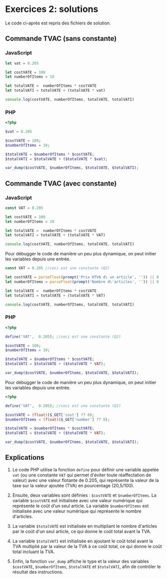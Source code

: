# Exercices 2: solutions

Le code ci-après est repris des fichiers de solution.

## Commande TVAC (sans constante)

### JavaScript

```javascript
let vat = 0.205

let costVATE = 100
let numberOfItems = 10

let totalVATE =  numberOfItems * costVATE
let totalVATI = totalVATE + (totalVATE * vat)

console.log(costVATE, numberOfItems, totalVATE, totalVATI)
```

### PHP

```php
<?php 

$vat = 0.205

$costVATE = 100;
$numberOfItems = 10;

$totalVATE = $numberOfItems * $costVATE;
$totalVATI = $totalVATE + ($totalVATE * $vat);

var_dump($costVATE, $numberOfItems, $totalVATE, $totalVATI);
```


## Commande TVAC (avec constante)

### JavaScript

```javascript
const VAT = 0.205

let costVATE = 100
let numberOfItems = 10

let totalVATE =  numberOfItems * costVATE
let totalVATI = totalVATE + (totalVATE * VAT)

console.log(costVATE, numberOfItems, totalVATE, totalVATI)
```

Pour débugger le code de manière un peu plus dynamique, on peut initier les variables depuis une entrée.

```javascript
const VAT = 0.205 //ceci est une constante (Q2)

let costVATE = parseFloat(prompt('Prix HTVA d\ un article', '')) || 0
let numberOfItems = parseFloat(prompt('Nombre d\'articles', '')) || 0

let totalVATE =  numberOfItems * costVATE
let totalVATI = totalVATE + (totalVATE * VAT)

console.log(costVATE, numberOfItems, totalVATE, totalVATI)
```

### PHP

```php
<?php 

define('VAT',  0.205); //ceci est une constante (Q2)

$costVATE = 100;
$numberOfItems = 10;

$totalVATE = $numberOfItems * $costVATE;
$totalVATI = $totalVATE + ($totalVATE * VAT);

var_dump($costVATE, $numberOfItems, $totalVATE, $totalVATI);
```

Pour débugger le code de manière un peu plus dynamique, on peut initier les variables depuis une entrée.

```php
<?php 

define('VAT',  0.205); //ceci est une constante (Q2)

$costVATE = (float)($_GET['cost'] ?? 0);
$numberOfItems = (float)($_GET['number'] ?? 0);

$totalVATE = $numberOfItems * $costVATE;
$totalVATI = $totalVATE + ($totalVATE * VAT);

var_dump($costVATE, $numberOfItems, $totalVATE, $totalVATI);
```

## Explications

1. Le code PHP utilise la fonction `define` pour définir une variable appelée `vat` (ou une constante `VAT` qui permet d'éviter toute réaffectation de valeur) avec une valeur flotante de 0.205, qui représente la valeur de la taxe sur la valeur ajoutée (TVA) en pourcentage (20,5/100).

2. Ensuite, deux variables sont définies : `$costVATE` et `$numberOfItems`. La variable `$costVATE` est initialisée avec une valeur numérique qui représente le coût d'un seul article. La variable `$numberOfItems` est initialisée avec une valeur numérique qui représente le nombre d'articles.

3. La variable `$totalVATE` est initialisée en multipliant le nombre d'articles par le coût d'un seul article, ce qui donne le coût total avant la TVA.

4. La variable `$totalVATI` est initialisée en ajoutant le coût total avant la TVA multiplié par la valeur de la TVA à ce coût total, ce qui donne le coût total incluant la TVA.

5. Enfin, la fonction `var_dump` affiche le type et la valeur des variables `$costVATE`, `$numberOfItems`, `$totalVATE` et `$totalVATI`, afin de contrôler le résultat des instructions.

